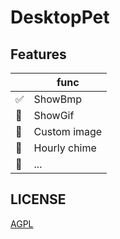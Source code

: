 ﻿# DesktopPet

## Features

|                       | func         |
| --------------------- | ------------ |
| :white_check_mark:    | ShowBmp      |
| :black_square_button: | ShowGif      |
| :black_square_button: | Custom image |
| :black_square_button: | Hourly chime |
| :black_square_button: | ...          |

## LICENSE

[AGPL](./LICENSE)
